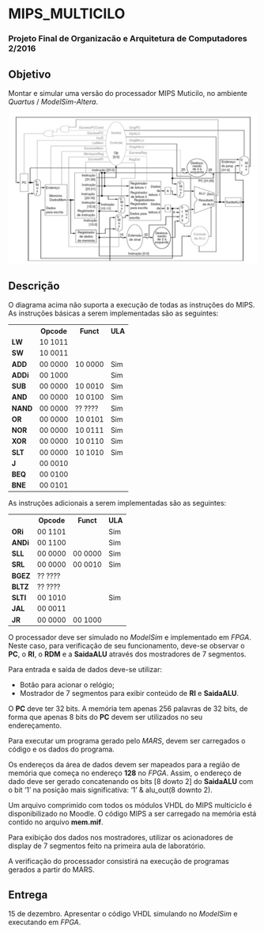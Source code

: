 # MIPS_MULTICILO
### Projeto Final de Organizacão e Arquitetura de Computadores 2/2016

## Objetivo
Montar e simular uma versão do processador MIPS Muticilo, no ambiente *Quartus* / *ModelSim-Altera*.

<p align="center">
  <img src="mips_multiciclo.png">
</p>

## Descrição
O diagrama acima não suporta a execução de todas as instruções do MIPS. As instruções
básicas a serem implementadas são as seguintes:

<table align="center">
  <tr>
    <th></th>
    <th>Opcode</th>
    <th>Funct</th>
    <th>ULA</th>
  </tr>
  <tr>
    <td><b>LW</b></td>
    <td>10 1011</td>
    <td></td>
    <td></td>
  </tr>
  <tr>
    <td><b>SW</b></td>
    <td>10 0011</td>
    <td></td>
    <td></td>
  </tr>
  <tr>
    <td><b>ADD</b></td>
    <td>00 0000</td>
    <td>10 0000</td>
    <td>Sim</td>
  </tr>  
  <tr>
    <td><b>ADDi</b></td>
    <td>00 1000</td>
    <td></td>
    <td>Sim</td>
  </tr>  
  <tr>
    <td><b>SUB</b></td>
    <td>00 0000</td>
    <td>10 0010</td>
    <td>Sim</td>
  </tr> 
  <tr>
    <td><b>AND</b></td>
    <td>00 0000</td>
    <td>10 0100</td>
    <td>Sim</td>
  </tr>   
  <tr>
    <td><b>NAND</b></td>
    <td>00 0000</td>
    <td>?? ????</td>
    <td>Sim</td>
  </tr>    
  <tr>
    <td><b>OR</b></td>
    <td>00 0000</td>
    <td>10 0101</td>
    <td>Sim</td>
  </tr> 
  <tr>
    <td><b>NOR</b></td>
    <td>00 0000</td>
    <td>10 0111</td>
    <td>Sim</td>
  </tr>   
  <tr>
    <td><b>XOR</b></td>
    <td>00 0000</td>
    <td>10 0110</td>
    <td>Sim</td>
  </tr>    
  <tr>
    <td><b>SLT</b></td>
    <td>00 0000</td>
    <td>10 1010</td>
    <td>Sim</td>
  </tr>
  <tr>
    <td><b>J</b></td>
    <td>00 0010</td>
    <td></td>
    <td></td>
  </tr>  
  <tr>
    <td><b>BEQ</b></td>
    <td>00 0100</td>
    <td></td>
    <td></td>
  </tr> 
  <tr>
    <td><b>BNE</b></td>
    <td>00 0101</td>
    <td></td>
    <td></td>
  </tr>    
</table>

As instruções adicionais a serem implementadas são as seguintes:
<table align="center">
  <tr>
    <th></th>
    <th>Opcode</th>
    <th>Funct</th>
    <th>ULA</th>
  </tr>
  <tr>
    <td><b>ORi</b></td>
    <td>00 1101</td>
    <td></td>
    <td>Sim</td>
  </tr>
  <tr>
    <td><b>ANDi</b></td>
    <td>00 1100</td>
    <td></td>
    <td>Sim</td>
  </tr>  
  <tr>
    <td><b>SLL</b></td>
    <td>00 0000</td>
    <td>00 0000</td>
    <td>Sim</td>
  </tr>  
  <tr>
    <td><b>SRL</b></td>
    <td>00 0000</td>
    <td>00 0010</td>
    <td>Sim</td>
  </tr>
  <tr>
    <td><b>BGEZ</b></td>
    <td>?? ????</td>
    <td></td>
    <td></td>
  </tr> 
  <tr>
    <td><b>BLTZ</b></td>
    <td>?? ????</td>
    <td></td>
    <td></td>
  </tr>  
  <tr>
    <td><b>SLTI</b></td>
    <td>00 1010</td>
    <td></td>
    <td>Sim</td>
  </tr>    
  <tr>
    <td><b>JAL</b></td>
    <td>00 0011</td>
    <td></td>
    <td></td>
  </tr> 
  <tr>
    <td><b>JR</b></td>
    <td>00 0000</td>
    <td>00 1000</td>
    <td></td>
  </tr>    
</table>

O processador deve ser simulado no *ModelSim* e implementado em *FPGA*. Neste caso, para verificação de seu funcionamento, deve-se observar o **PC**, o **RI**, o **RDM** e a **SaidaALU** através dos mostradores de 7 segmentos.

Para entrada e saída de dados deve-se utilizar:
 - Botão para acionar o relógio;
 - Mostrador de 7 segmentos para exibir conteúdo de **RI** e **SaidaALU**.
 
O **PC** deve ter 32 bits. A memória tem apenas 256 palavras de 32 bits, de forma que apenas 8 bits do **PC** devem ser utilizados no seu endereçamento. 

Para executar um programa gerado pelo *MARS*, devem ser carregados o código e os dados do programa.

Os endereços da área de dados devem ser mapeados para a região de memória que
começa no endereço **128** no *FPGA*. Assim, o endereço de dado deve ser gerado
concatenando os bits [8 dowto 2] do **SaidaALU** com o bit ‘1’ na
posição mais significativa: ‘1’ & alu_out(8 downto 2).

Um arquivo comprimido com todos os módulos VHDL do MIPS multiciclo é
disponibilizado no Moodle. O código MIPS a ser carregado na memória está contido no
arquivo **mem.mif**.

Para exibição dos dados nos mostradores, utilizar os acionadores de display de 7
segmentos feito na primeira aula de laboratório.

A verificação do processador consistirá na execução de programas gerados a partir do
MARS.

## Entrega
15 de dezembro. Apresentar o código VHDL simulando no *ModelSim* e
executando em *FPGA*.
